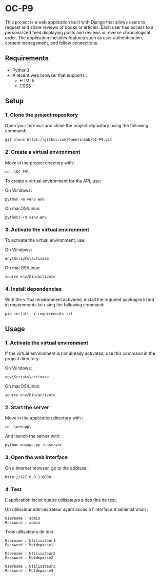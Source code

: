 # OC-P9

This project is a web application built with Django that allows users to request and share reviews of books or articles.
Each user has access to a personalized feed displaying posts and reviews in reverse chronological order.
The application includes features such as user authentication, content management, and follow connections.

## Requirements

- Python3
- A recent web browser that supports :
    - HTML5
    - CSS3

## Setup

### 1. Clone the project repository

Open your terminal and clone the project repository using the following command:

    git clone https://github.com/QuentinSab/OC-P9.git

### 2. Create a virtual environment

Move in the project directory with :

	cd .\OC-P9\

To create a virtual environment for the API, use:

On Windows:

	python -m venv env

On macOS/Linux:

    python3 -m venv env

### 3. Activate the virtual environment

To activate the virtual environment, use:

On Windows:

    env\Scripts\activate

On macOS/Linux:

    source env/bin/activate

### 4. Install dependencies

With the virtual environment activated, install the required packages listed in requirements.txt using the following command:

    pip install -r requirements.txt

## Usage

### 1. Activate the virtual environment

If the virtual environment is not already activated, use this command in the project directory:

On Windows:

    env\Scripts\activate

On macOS/Linux:

    source env/bin/activate

### 2. Start the server

Move in the application directory with :

	cd .\webapp\

And launch the server with:

    python manage.py runserver

### 3. Open the web interface

On a internet browser, go to the address :

	http://127.0.0.1:8000

### 4. Test

L'application inclut quatre utilisateurs à des fins de test.

Un utilisateur administrateur ayant accès à l'interface d'administration :

    Username : admin
    Password : admin

Trois utilisateurs de test :

    Username : Utilisateur1
    Password : Motdepasse1

    Username : Utilisateur2
    Password : Motdepasse2

    Username : Utilisateur3
    Password : Motdepasse3